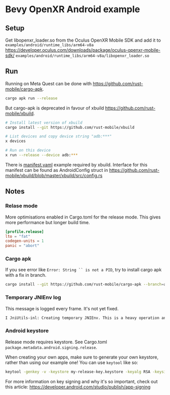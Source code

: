 # Bevy OpenXR Android example

## Setup
Get libopenxr_loader.so from the Oculus OpenXR Mobile SDK and add it to `examples/android/runtime_libs/arm64-v8a`
https://developer.oculus.com/downloads/package/oculus-openxr-mobile-sdk/
`examples/android/runtime_libs/arm64-v8a/libopenxr_loader.so`

## Run
Running on Meta Quest can be done with https://github.com/rust-mobile/cargo-apk. 
```sh 
cargo apk run --release
```
But cargo-apk is deprecated in favour of xbuild https://github.com/rust-mobile/xbuild.
```sh 
# Install latest version of xbuild
cargo install --git https://github.com/rust-mobile/xbuild
```
```sh 
# List devices and copy device string "adb:***"
x devices

# Run on this device
x run --release --device adb:***
```
There is [manifest.yaml](./manifest.yaml) example required by xbuild.
Interface for this manifest can be found as AndroidConfig struct in https://github.com/rust-mobile/xbuild/blob/master/xbuild/src/config.rs

## Notes

### Relase mode
More optimisations enabled in Cargo.toml for the release mode. 
This gives more performance but longer build time.
```toml
[profile.release]
lto = "fat"
codegen-units = 1
panic = "abort"
```

### Cargo apk
If you see error like `Error: String `` is not a PID`, try to install cargo apk with a fix in branch.
```sh
cargo install --git https://github.com/rust-mobile/cargo-apk --branch=adb-logcat-uid
```

### Temporary JNIEnv log
This message is logged every frame. It's not yet fixed.
```sh
I JniUtils-inl: Creating temporary JNIEnv. This is a heavy operation and should be infrequent. To optimize, use JNI AttachCurrentThread on calling threa
```

### Android keystore
Release mode requires keystore. See Cargo.toml `package.metadata.android.signing.release`.

When creating your own apps, make sure to generate your own keystore, rather than using our example one!
You can use `keytool` like so:
```sh
keytool -genkey -v -keystore my-release-key.keystore -keyalg RSA -keysize 2048 -validity 10000
```
For more information on key signing and why it's so important, check out this article:
https://developer.android.com/studio/publish/app-signing
